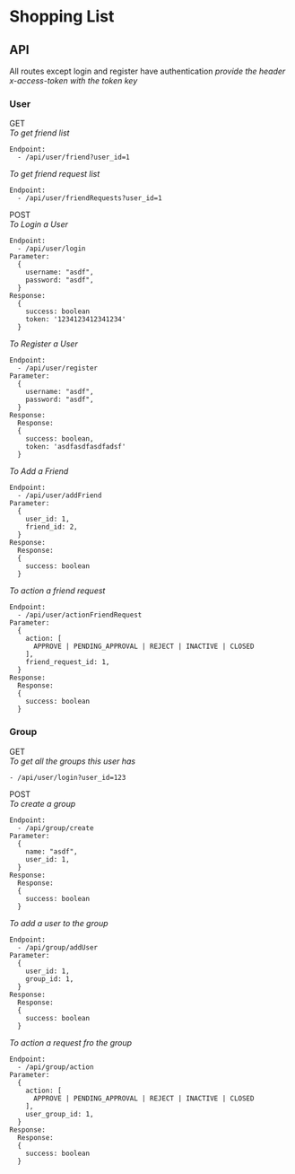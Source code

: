 # Shopping List

## API
All routes except login and register have authentication
*provide the header x-access-token with the token key*
### User
GET  
_To get friend list_
```
Endpoint:
  - /api/user/friend?user_id=1
```
_To get friend request list_
```
Endpoint:
  - /api/user/friendRequests?user_id=1
```
POST  
_To Login a User_
```
Endpoint:
  - /api/user/login
Parameter:
  {
    username: "asdf",
    password: "asdf",
  }
Response:
  {
    success: boolean
    token: '1234123412341234'
  }
```
_To Register a User_
```
Endpoint:
  - /api/user/register
Parameter:
  {
    username: "asdf",
    password: "asdf",
  }
Response:
  Response:
  {
    success: boolean,
    token: 'asdfasdfasdfadsf'
  }
```
_To Add a Friend_
```
Endpoint:
  - /api/user/addFriend
Parameter:
  {
    user_id: 1,
    friend_id: 2,
  }
Response:
  Response:
  {
    success: boolean
  }
```
_To action a friend request_
```
Endpoint:
  - /api/user/actionFriendRequest
Parameter:
  {
    action: [
      APPROVE | PENDING_APPROVAL | REJECT | INACTIVE | CLOSED
    ],
    friend_request_id: 1,
  }
Response:
  Response:
  {
    success: boolean
  }
```
### Group
GET  
_To get all the groups this user has_
```
- /api/user/login?user_id=123
```
POST  
_To create a group_
```
Endpoint:
  - /api/group/create
Parameter:
  {
    name: "asdf",
    user_id: 1,
  }
Response:
  Response:
  {
    success: boolean
  }
```
_To add a user to the group_
```
Endpoint:
  - /api/group/addUser
Parameter:
  {
    user_id: 1,
    group_id: 1,
  }
Response:
  Response:
  {
    success: boolean
  }
```
_To action a request fro the group_
```
Endpoint:
  - /api/group/action
Parameter:
  {
    action: [
      APPROVE | PENDING_APPROVAL | REJECT | INACTIVE | CLOSED
    ],
    user_group_id: 1,
  }
Response:
  Response:
  {
    success: boolean
  }
```
